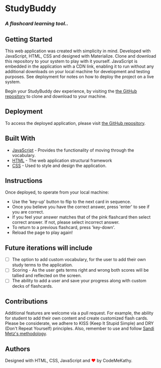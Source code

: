# StudyBuddy
### ***A flashcard learning tool..***

## Getting Started

This web application was created with simplicity in mind.  Developed with JavaScript, HTML, CSS and designed with Materialize. Clone and download this repository to your system to play with it yourself.  JavaScript is embedded in the application with a CDN link, enabling it to run without any additional downloads on your local machine for development and testing purposes. See deployment for notes on how to deploy the project on a live system.

Begin your StudyBuddy dev experience, by visiting the [the GitHub repository]( https://github.com/CodeMeKathy/StudyBuddy) to clone and download to your machine.

## Deployment

To access the deployed application, please visit [the GitHub repository]( https://CodeMeKathy.github.io/StudyBuddy/).


## Built With

* [JavaScript](https://www.javascript.com/) - Provides the functionality of moving through the vocabulary. 
* [HTML](https://html.com/) - The web application structural framework
* [CSS](https://developer.mozilla.org/en-US/docs/Web/CSS) - Used to style and design the application.

## Instructions

Once deployed, to operate from your local machine:

- Use the 'key-up' button to flip to the next card in sequence. 
- Once you believe you have the correct answer, press 'enter' to see if you are correct. 
- If you feel your answer matches that of the pink flashcard then select correct answer.  If not, please select incorrect answer. 
- To return to a previous flashcard, press 'key-down'.
- Reload the page to play again!

## Future iterations will include
* [ ] The option to add custom vocabulary, for the user to add their own study terms to the application.
* [ ] Scoring - As the user gets terms right and wrong both scores will be tallied and reflected on the screen. 
* [ ] The ability to add a user and save your progress along with custom decks of flashcards.

## Contributions 

Additional features are welcome via a pull request.  For example, the ability for student to add their own content and create customized flash cards.  Please be considerate, we adhere to KISS (Keep It Stupid Simple) and DRY (Don't Repeat Yourself) principles.  Also, remember to use and follow [Sandi Metz's methodology](https://robots.thoughtbot.com/sandi-metz-rules-for-developers). 

## Authors

Designed with HTML, CSS, JavaScript and <span style="color:red;">&#10084;</span> by CodeMeKathy.
